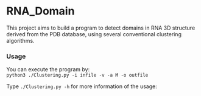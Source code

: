 # RNA_Domain
This project aims to build a program to detect domains in RNA 3D structure derived from the PDB database, using several conventional clustering algorithms.

### Usage
You can execute the program by:<br>
```python3 ./Clustering.py -i infile -v -a M -o outfile  ```

Type ```./Clustering.py -h``` for more information of the usage:

